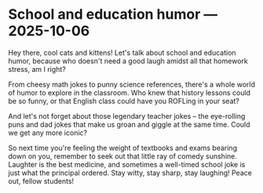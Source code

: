 # School and education humor — 2025-10-06

Hey there, cool cats and kittens! Let's talk about school and education humor, because who doesn't need a good laugh amidst all that homework stress, am I right? 

From cheesy math jokes to punny science references, there's a whole world of humor to explore in the classroom. Who knew that history lessons could be so funny, or that English class could have you ROFLing in your seat? 

And let's not forget about those legendary teacher jokes – the eye-rolling puns and dad jokes that make us groan and giggle at the same time. Could we get any more iconic? 

So next time you're feeling the weight of textbooks and exams bearing down on you, remember to seek out that little ray of comedy sunshine. Laughter is the best medicine, and sometimes a well-timed school joke is just what the principal ordered. Stay witty, stay sharp, stay laughing! Peace out, fellow students!